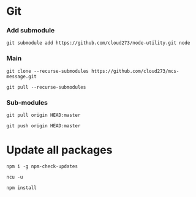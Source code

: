 # Git

### Add submodule

`
git submodule add https://github.com/cloud273/node-utility.git node
`

### Main

`
git clone --recurse-submodules https://github.com/cloud273/mcs-message.git
`

`
git pull --recurse-submodules
`

### Sub-modules

`
git pull origin HEAD:master
`

`
git push origin HEAD:master
`


# Update all packages

`
npm i -g npm-check-updates
`


`
ncu -u
`


`
npm install
`

